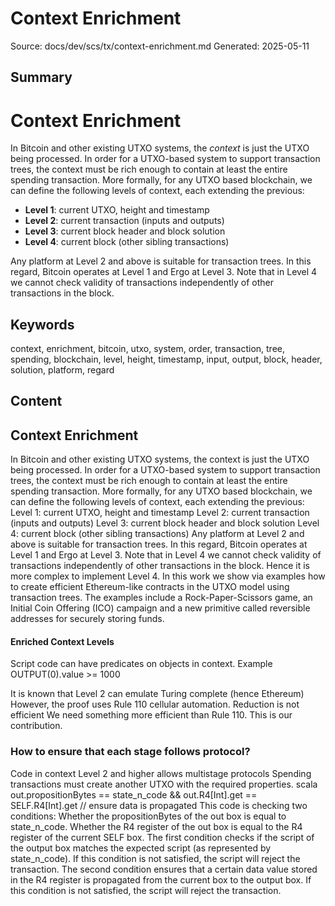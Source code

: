# Context Enrichment
Source: docs/dev/scs/tx/context-enrichment.md
Generated: 2025-05-11

## Summary
# Context Enrichment


In Bitcoin and other existing UTXO systems, the *context* is just the UTXO being processed. In order for a UTXO-based system to support transaction trees, the context must be rich enough to contain at least the entire spending transaction. More formally, for any UTXO based blockchain, we can define the following levels of context, each extending the previous:

- **Level 1**: current UTXO, height and timestamp
- **Level 2**: current transaction (inputs and outputs)
- **Level 3**: current block header and block solution
- **Level 4**: current block (other sibling transactions)
 
Any platform at Level 2 and above is suitable for transaction trees. In this regard, Bitcoin operates at Level 1 and Ergo at Level 3. Note that in Level 4 we cannot check validity of transactions independently of other transactions in the block.

## Keywords
context, enrichment, bitcoin, utxo, system, order, transaction, tree, spending, blockchain, level, height, timestamp, input, output, block, header, solution, platform, regard

## Content
## Context Enrichment
In Bitcoin and other existing UTXO systems, the context is just the UTXO being processed.
In order for a UTXO-based system to support transaction trees, the context must be rich enough to contain at least the entire spending transaction.
More formally, for any UTXO based blockchain, we can define the following levels of context, each extending the previous:
Level 1: current UTXO, height and timestamp
Level 2: current transaction (inputs and outputs)
Level 3: current block header and block solution
Level 4: current block (other sibling transactions)
Any platform at Level 2 and above is suitable for transaction trees. In this regard, Bitcoin operates at Level 1 and Ergo at Level 3.
Note that in Level 4 we cannot check validity of transactions independently of other transactions in the block. Hence it is more complex to implement Level 4.
In this work we show via examples how to create efficient Ethereum-like contracts in the UTXO model using transaction trees. The examples include a Rock-Paper-Scissors game, an Initial Coin Offering (ICO) campaign and a new primitive called reversible addresses for securely storing funds.

#### Enriched Context Levels
Script code can have predicates on objects in context. 
Example OUTPUT(0).value >= 1000


It is known that Level 2 can emulate Turing complete (hence Ethereum)
However, the proof uses Rule 110 cellular automation. Reduction is not efficient
We need something more efficient than Rule 110. This is our contribution.

### How to ensure that each stage follows protocol?
Code in context Level 2 and higher allows multistage protocols
Spending transactions must create another UTXO with the required properties.
scala
out.propositionBytes == state_n_code && 
out.R4[Int].get == SELF.R4[Int].get // ensure data is propagated
This code is checking two conditions:
Whether the propositionBytes of the out box is equal to state_n_code.
Whether the R4 register of the out box is equal to the R4 register of the current SELF box.
The first condition checks if the script of the output box matches the expected script (as represented by state_n_code). If this condition is not satisfied, the script will reject the transaction.
The second condition ensures that a certain data value stored in the R4 register is propagated from the current box to the output box. If this condition is not satisfied, the script will reject the transaction.
